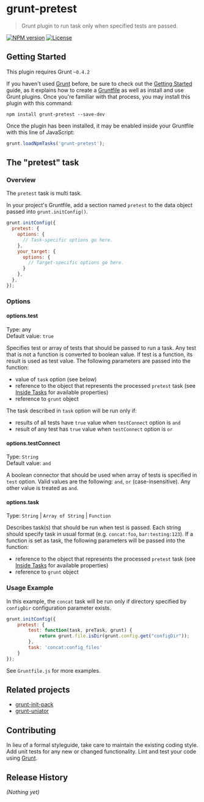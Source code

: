 # grunt-pretest

> Grunt plugin to run task only when specified tests are passed.

[![NPM version](https://badge.fury.io/js/grunt-pretest.png)](http://badge.fury.io/js/grunt-pretest)
[![License](https://img.shields.io/npm/l/grunt-pretest.svg)](https://raw.githubusercontent.com/gamtiq/grunt-pretest/master/LICENSE-MIT)

## Getting Started
This plugin requires Grunt `~0.4.2`

If you haven't used [Grunt](http://gruntjs.com/) before, be sure to check out the [Getting Started](http://gruntjs.com/getting-started) guide, as it explains how to create a [Gruntfile](http://gruntjs.com/sample-gruntfile) as well as install and use Grunt plugins. Once you're familiar with that process, you may install this plugin with this command:

```shell
npm install grunt-pretest --save-dev
```

Once the plugin has been installed, it may be enabled inside your Gruntfile with this line of JavaScript:

```js
grunt.loadNpmTasks('grunt-pretest');
```

## The "pretest" task

### Overview
The `pretest` task is multi task.

In your project's Gruntfile, add a section named `pretest` to the data object passed into `grunt.initConfig()`.

```js
grunt.initConfig({
  pretest: {
    options: {
      // Task-specific options go here.
    },
    your_target: {
      options: {
        // Target-specific options go here.
      }
    },
  },
});
```

### Options

#### options.test
Type: any  
Default value: `true`

Specifies test or array of tests that should be passed to run a task.
Any test that is not a function is converted to boolean value.
If test is a function, its result is used as test value.
The following parameters are passed into the function:

* value of `task` option (see below)
* reference to the object that represents the processed `pretest` task (see [Inside Tasks](http://gruntjs.com/api/inside-tasks) for available properties)
* reference to `grunt` object

The task described in `task` option will be run only if:

* results of all tests have `true` value when `testConnect` option is `and`
* result of any test has `true` value when `testConnect` option is `or`

#### options.testConnect
Type: `String`  
Default value: `and`

A boolean connector that should be used when array of tests is specified in `test` option.
Valid values are the following: `and`, `or` (case-insensitive). Any other value is treated as `and`.

#### options.task
Type: `String` | `Array of String` | `Function`

Describes task(s) that should be run when test is passed.
Each string should specify task in usual format (e.g. `concat:foo`, `bar:testing:123`).
If a function is set as task, the following parameters will be passed into the function:

* reference to the object that represents the processed `pretest` task (see [Inside Tasks](http://gruntjs.com/api/inside-tasks) for available properties)
* reference to `grunt` object

### Usage Example

In this example, the `concat` task will be run only if directory specified by `configDir` configuration parameter exists.

```js
grunt.initConfig({
    pretest: {
        test: function(task, preTask, grunt) {
            return grunt.file.isDir(grunt.config.get("configDir"));
        },
        task: 'concat:config_files'
    }
});
```

See `Gruntfile.js` for more examples.

## Related projects

* [grunt-init-pack](https://github.com/gamtiq/grunt-init-pack)
* [grunt-uniator](https://github.com/gamtiq/grunt-uniator)

## Contributing
In lieu of a formal styleguide, take care to maintain the existing coding style. Add unit tests for any new or changed functionality. Lint and test your code using [Grunt](http://gruntjs.com/).

## Release History
_(Nothing yet)_
